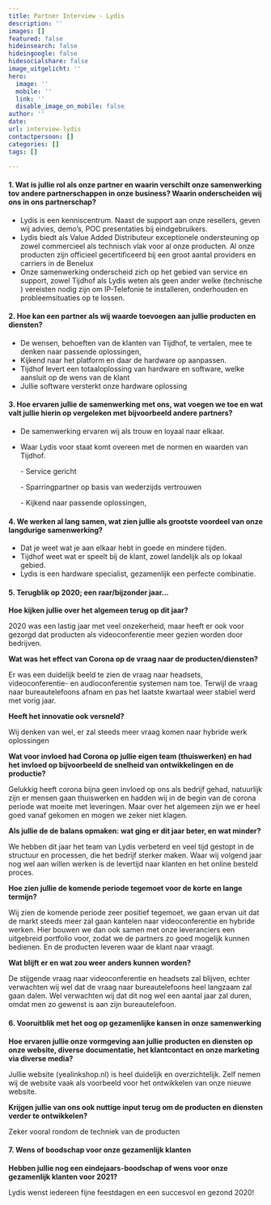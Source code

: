 ```yaml
---
title: Partner Interview - Lydis
description: ''
images: []
featured: false
hideinsearch: false
hideingoogle: false
hidesocialshare: false
image_uitgelicht: ''
hero:
  image: ''
  mobile: ''
  link: ''
  disable_image_on_mobile: false
author: ''
date: 
url: interview-lydis
contactpersoon: []
categories: []
tags: []

---
```

#### 1. Wat is jullie rol als onze partner en waarin verschilt onze samenwerking tov andere partnerschappen in onze business? Waarin onderscheiden wij ons in ons partnerschap?

* Lydis is een kenniscentrum. Naast de support aan onze resellers, geven wij advies, demo’s, POC presentaties bij eindgebruikers.
* Lydis biedt als Value Added Distributeur exceptionele ondersteuning op zowel commercieel als technisch vlak voor al onze producten. Al onze producten zijn officieel gecertificeerd bij een groot aantal providers en carriers  in de Benelux  
* Onze samenwerking onderscheid zich op het gebied van service en support, zowel Tijdhof als Lydis weten als geen ander welke (technische ) vereisten nodig zijn om IP-Telefonie te installeren, onderhouden en probleemsituaties op te lossen.

#### 2. Hoe kan een partner als wij waarde toevoegen aan jullie producten en diensten?

* De  wensen,  behoeften van de klanten van Tijdhof,  te vertalen, mee te denken  naar passende oplossingen,
* Kijkend naar het platform en daar de hardware op aanpassen.
* Tijdhof levert een totaaloplossing van hardware en software, welke aansluit op de wens van de klant
* Jullie software versterkt onze hardware oplossing

#### 3. Hoe ervaren jullie de samenwerking met ons, wat voegen we toe en wat valt jullie hierin op vergeleken met bijvoorbeeld andere partners?

* De samenwerking ervaren wij als trouw en loyaal naar elkaar.
* Waar Lydis voor staat komt overeen met de normen en waarden van Tijdhof.

  \- Service gericht

  \- Sparringpartner op basis van wederzijds vertrouwen 

  \- Kijkend naar passende oplossingen,

#### 4. We werken al lang samen, wat zien jullie als grootste voordeel van onze langdurige samenwerking? 

* Dat je weet wat je aan elkaar hebt in goede en mindere tijden.
* Tijdhof weet wat er speelt bij de klant, zowel landelijk als op lokaal gebied.
* Lydis is een hardware specialist, gezamenlijk een perfecte combinatie.

#### 5. Terugblik op 2020; een raar/bijzonder jaar…

**Hoe kijken jullie over het algemeen terug op dit jaar?**

2020 was een lastig jaar met veel onzekerheid, maar heeft er ook voor gezorgd dat producten als videoconferentie meer gezien worden door bedrijven. 

**Wat was het effect van Corona op de vraag naar de producten/diensten?**

Er was een duidelijk beeld te zien de vraag naar headsets, videoconferentie- en audioconferentie systemen nam toe. Terwijl de vraag naar bureautelefoons afnam en pas het laatste kwartaal weer stabiel werd met vorig jaar. 

**Heeft het innovatie ook versneld?** 

Wij denken van wel, er zal steeds meer vraag komen naar hybride werk oplossingen  

**Wat voor invloed had Corona op jullie eigen team (thuiswerken) en had het invloed op bijvoorbeeld de snelheid van ontwikkelingen en de productie?** 

Gelukkig heeft corona bijna geen invloed op ons als bedrijf gehad, natuurlijk zijn er mensen gaan thuiswerken en hadden wij in de begin van de corona periode wat moeite met leveringen. Maar over het algemeen zijn we er heel goed vanaf gekomen en mogen we zeker niet klagen. 

**Als jullie de de balans opmaken: wat ging er dit jaar beter, en wat minder?**

We hebben dit jaar het team van Lydis verbeterd en veel tijd gestopt in de structuur en processen, die het bedrijf sterker maken. Waar wij volgend jaar nog wel aan willen werken is de levertijd naar klanten en het online besteld proces. 

**Hoe zien jullie de komende periode tegemoet voor de korte en lange termijn?**

Wij zien de komende periode zeer positief tegemoet, we gaan ervan uit dat de markt steeds meer zal gaan kantelen naar videoconferentie en hybride werken. Hier bouwen we dan ook samen met onze leveranciers een uitgebreid portfolio voor, zodat we de partners zo goed mogelijk kunnen bedienen. En de producten leveren waar de klant naar vraagt. 

**Wat blijft er en wat zou weer anders kunnen worden?**  

De stijgende vraag naar videoconferentie en headsets zal blijven, echter verwachten wij wel dat de vraag naar bureautelefoons heel langzaam zal gaan dalen. Wel verwachten wij dat dit nog wel een aantal jaar zal duren, omdat men zo gewenst is aan zijn bureautelefoon. 

#### 6. Vooruitblik met het oog op gezamenlijke kansen in onze samenwerking

**Hoe ervaren jullie onze vormgeving aan jullie producten en diensten op onze website, diverse documentatie, het klantcontact en onze marketing via diverse media?**

Jullie website (yealinkshop.nl) is heel duidelijk en overzichtelijk. Zelf nemen wij de website vaak als voorbeeld voor het ontwikkelen van onze nieuwe website.

**Krijgen jullie van ons ook nuttige input terug om de producten en diensten verder te ontwikkelen?**

Zeker vooral rondom de techniek van de producten

 

#### 7. Wens of boodschap voor onze gezamenlijk klanten

**Hebben jullie nog een eindejaars-boodschap of wens voor onze gezamenlijk klanten voor 2021?**

Lydis wenst iedereen fijne feestdagen en een succesvol en gezond 2020!
